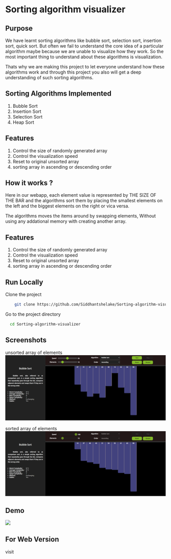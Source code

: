 
# Sorting algorithm visualizer



## Purpose
We have learnt sorting algorithms like bubble sort, selection sort, insertion sort, quick sort. But often we fail to understand the core idea of a particular algorithm maybe because we are unable to visualize how they work. So the most important thing to understand about these algorithms is visualization.


Thats why we are making this project to let everyone understand how these algorithms work and through this project you also will get a deep understanding of such sorting algorithms.

## Sorting Algorithms Implemented
1) Bubble Sort
2) Insertion Sort
3) Selection Sort
4) Heap Sort

## Features

1) Control the size of randomly generated array
2) Control the visualization speed
3) Reset to original unsorted array
4) sorting array in ascending or descending order

##  How it works ?

Here in our webapp, each element value is represented by THE SIZE OF THE BAR and the algorithms sort them by placing the smallest elements on the left and the biggest elements on the right or vica versa.

The algorithms moves the items around by swapping elements, Without using any addational memory with creating another array.

## Features

1) Control the size of randomly generated array
2) Control the visualization speed
3) Reset to original unsorted array
4) sorting array in ascending or descending order

## Run Locally

Clone the project

```bash
    git clone https://github.com/Siddhantshelake/Sorting-algorithm-visualizer
```

Go to the project directory

```bash
  cd Sorting-algorithm-visualizer
```




## Screenshots

unsorted array of elements 
![alt text](https://github.com/Siddhantshelake/sorting-algorithm-visualizer/blob/master/screenshots/unsorted.PNG)


sorted array of elements 
![alt text](https://github.com/Siddhantshelake/sorting-algorithm-visualizer/blob/master/screenshots/sorted.PNG)


## Demo
![](sorting.gif)


## For Web Version 

visit 
